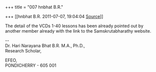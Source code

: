 +++
title = "007 hnbhat B.R."

+++
[[hnbhat B.R.	2011-07-07, 19:04:04 [Source](https://groups.google.com/g/samskrita/c/Zon89uOTLiM)]]



The detail of the VCDs 1-40 lessons has been already pointed out by another member already with the link to the Samskrutabharathy website.

--  
Dr. Hari Narayana Bhat B.R. M.A., Ph.D.,  
Research Scholar,  

EFEO,  
PONDICHERRY - 605 001

  

